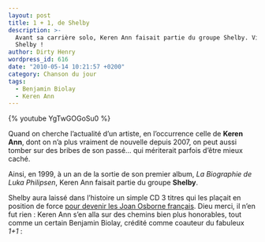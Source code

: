 ```yaml
---
layout: post
title: 1 + 1, de Shelby
description: >-
  Avant sa carrière solo, Keren Ann faisait partie du groupe Shelby. Vil
  Shelby !
author: Dirty Henry
wordpress_id: 616
date: "2010-05-14 10:21:57 +0200"
category: Chanson du jour
tags:
  - Benjamin Biolay
  - Keren Ann
---
```


{% youtube YgTwGOGoSu0 %}

Quand on cherche l’actualité d’un artiste, en l’occurrence celle de **Keren
Ann**, dont on n’a plus vraiment de nouvelle depuis 2007, on peut aussi tomber
sur des bribes de son passé… qui mériterait parfois d’être mieux caché.

Ainsi, en 1999, à un an de la sortie de son premier album, _La Biographie de
Luka Philipsen_, Keren Ann faisait partie du groupe **Shelby**.

Shelby aura laissé dans l’histoire un simple CD 3 titres qui les plaçait en
position de force [pour devenir les Joan Osborne français][1]. Dieu merci, il
n’en fut rien : Keren Ann s’en alla sur des chemins bien plus honorables, tout
comme un certain Benjamin Biolay, crédité comme coauteur du fabuleux *1+1* :

[1]: https://youtu.be/aDdOnl0bHO4 "One of Us, de Joan Osborne"
